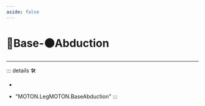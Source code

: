 ```yaml
---
aside: false
---
```

# 🔷<soma>Base</soma>-🟠<motor>Abduction</motor>

---

<!-- =================================================== -->
<!-- =================================================== -->
<!-- =================================================== -->
<!-- =================================================== -->
<!-- =================================================== -->
::: details 🛠

-

- "MOTON.LegMOTON.BaseAbduction"
:::
